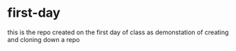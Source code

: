 # first-day
this is the repo created on the first day of class as demonstation of creating and cloning down a repo
